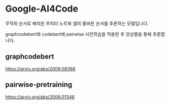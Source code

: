 # Google-AI4Code

무작위 순서로 배치된 주피터 노트북 셀의 올바른 순서를 추론하는 모델입니다.

graphcodebert와 codebert에 pairwise 사전학습을 적용한 후 앙상블을 통해 추론합니다.

## graphcodebert
https://arxiv.org/abs/2009.08366

## pairwise-pretraining
https://arxiv.org/abs/2006.01346
